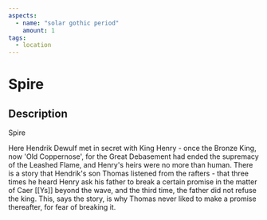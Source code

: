 ```yaml
---
aspects: 
  - name: "solar gothic period"
    amount: 1
tags:
  - location
---
```


# Spire

## Description
Spire

Here Hendrik Dewulf met in secret with King Henry - once the Bronze King, now 'Old Coppernose', for the Great Debasement had ended the supremacy of the Leashed Flame, and Henry's heirs were no more than human. There is a story that Hendrik's son Thomas listened from the rafters - that three times he heard Henry ask his father to break a certain promise in the matter of Caer [[Ys]] beyond the wave, and the third time, the father did not refuse the king. This, says the story, is why Thomas never liked to make a promise thereafter, for fear of breaking it.